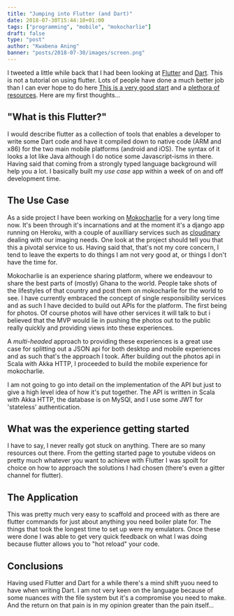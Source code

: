 ```yaml
---
title: "Jumping into Flutter (and Dart)"
date: 2018-07-30T15:44:10+01:00
tags: ["programming", "mobile", "mokocharlie"]
draft: false
type: "post"
author: "Kwabena Aning"
banner: "posts/2018-07-30/images/screen.png"
---
```


I tweeted a little while back that I had been looking at [Flutter](https://flutter.io) and [Dart](https://www.dartlang.org). This is not a tutorial on using flutter. Lots of people have done a much better job than I can ever hope to do here [This is a very good start](https://www.youtube.com/channel/UCFTM1FGjZSkoSPDZgtbp7hA) and a [plethora of resources](https://github.com/Solido/awesome-flutter). Here are my first thoughts...

## "What is this Flutter?"

I would describe flutter as a collection of tools that enables a developer to write some Dart code and have it compiled down to native code (ARM and x86) for the two main mobile platforms (android and iOS). The syntax of it looks a lot like Java although I do notice some Javascript-isms in there. Having said that coming from a strongly typed language background will help you a lot. I basically built my _use case_ app within a week of on and off development time.

## The Use Case

As a side project I have been working on [Mokocharlie](http://mokocharlie.com) for a very long time now. It's been through it's incarnations and at the moment it's a django app running on Heroku, with a couple of auxilliary services such as [cloudinary](https://cloudinary.com) dealing with our imaging needs. One look at the project should tell you that this a pivotal service to us. Having said that, that's not my core concern, I tend to leave the experts to do things I am not very good at, or things I don't have the time for.

Mokocharlie is an experience sharing platform, where we endeavour to share the best parts of (mostly) Ghana to the world. People take shots of the lifestyles of that country and post them on mokocharlie for the world to see. I have currently embraced the concept of single responsibility services and as such I have decided to build out APIs for the platform. The first being for photos. Of course photos will have other services it will talk to but i believed that the MVP would lie in pushing the photos out to the public really quickly and providing views into these experiences.

A _multi-headed_ approach to providing these experiences is a great use case for splitting out a JSON api for both desktop and mobile experiences and as such that's the approach I took. After building out the photos api in Scala with Akka HTTP, I proceeded to build the mobile experience for mokocharlie.

I am not going to go into detail on the implementation of the API but just to give a high level idea of how it's put together. The API is written in Scala with Akka HTTP, the database is on MySQl, and I use some JWT for 'stateless' authentication.

## What was the experience getting started

I have to say, I never really got stuck on anything. There are so many resources out there. From the getting started page to youtube videos on pretty much whatever you want to achieve with Flutter I was spoilt for choice on how to approach the solutions I had chosen (there's even a gitter channel for flutter).

## The Application

This was pretty much very easy to scaffold and proceed with as there are flutter commands for just about anything you need boiler plate for. The things that took the longest time to set up were my emulators. Once these were done I was able to get very quick feedback on what I was doing because flutter allows you to "hot reload" your code.

## Conclusions

Having used Flutter and Dart for a while there's a mind shift yuou need to have when writing Dart. I am not very keen on the language because of some nuances with the file system but it's a  compromise you need to make. And the return on that pain is in my opinion greater than the pain itself...
